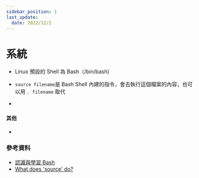 ```yaml
---
sidebar_position: 1
last_update:
  date: 2022/12/2
---
```


# 系統

- Linux 預設的 Shell 為 Bash（/bin/bash)
- `source filename`是 Bash Shell 內建的指令，會去執行這個檔案的內容，也可以用 `. filename` 取代

-

#### 其他

-

### 參考資料

- [認識與學習 Bash](https://linux.vbird.org/linux_basic/centos7/0320bash.php)
- [What does 'source' do?](https://superuser.com/questions/46139/what-does-source-do)
